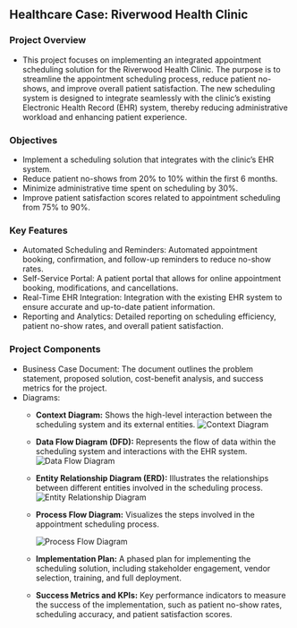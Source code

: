 ## Healthcare Case: Riverwood Health Clinic
### Project Overview
- This project focuses on implementing an integrated appointment scheduling solution for the Riverwood Health Clinic. The purpose is to streamline the appointment scheduling process, reduce patient no-shows, and improve overall patient satisfaction. The new scheduling system is designed to integrate seamlessly with the clinic’s existing Electronic Health Record (EHR) system, thereby reducing administrative workload and enhancing patient experience.

### Objectives
- Implement a scheduling solution that integrates with the clinic’s EHR system.
- Reduce patient no-shows from 20% to 10% within the first 6 months.
- Minimize administrative time spent on scheduling by 30%.
- Improve patient satisfaction scores related to appointment scheduling from 75% to 90%.

### Key Features
- Automated Scheduling and Reminders: Automated appointment booking, confirmation, and follow-up reminders to reduce no-show rates.
- Self-Service Portal: A patient portal that allows for online appointment booking, modifications, and cancellations.
- Real-Time EHR Integration: Integration with the existing EHR system to ensure accurate and up-to-date patient information.
- Reporting and Analytics: Detailed reporting on scheduling efficiency, patient no-show rates, and overall patient satisfaction.

### Project Components
- Business Case Document: The document outlines the problem statement, proposed solution, cost-benefit analysis, and success metrics for the project.
- Diagrams:
  - **Context Diagram:** Shows the high-level interaction between the scheduling system and its external entities.
    ![Context Diagram](https://github.com/user-attachments/assets/16e2d254-d60e-4955-8612-ee7b0d3ae5eb)

  - **Data Flow Diagram (DFD):** Represents the flow of data within the scheduling system and interactions with the EHR system.
    ![Data Flow Diagram](https://github.com/user-attachments/assets/9ed065db-3d52-428e-a01b-bbb97a95e83a)

  - **Entity Relationship Diagram (ERD):** Illustrates the relationships between different entities involved in the scheduling process.
    ![Entity Relationship Diagram](https://github.com/user-attachments/assets/51ff7bb6-7840-4713-87b1-31d0b26846db)

  - **Process Flow Diagram:** Visualizes the steps involved in the appointment scheduling process.
    
    ![Process Flow Diagram](https://github.com/user-attachments/assets/d8fa6191-d474-42d0-af7a-4e9baa84de16)

  - **Implementation Plan:** A phased plan for implementing the scheduling solution, including stakeholder engagement, vendor selection, training, and full deployment.
  - **Success Metrics and KPIs:** Key performance indicators to measure the success of the implementation, such as patient no-show rates, scheduling accuracy, and patient satisfaction scores.
